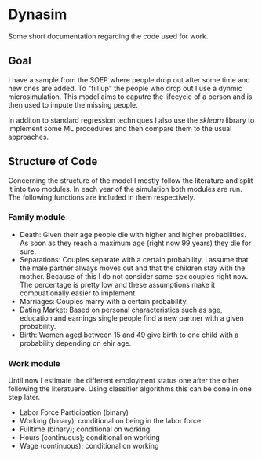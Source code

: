 # Dynasim

Some short documentation regarding the code used for work. 

## Goal
I have a sample from the SOEP where people drop out after some time and new ones are added. To "fill up" the people who drop out I use a dynmic microsimulation. This model aims to caputre the lifecycle of a person and is then used to impute the missing people.

In additon to standard regression techniques I also use the _sklearn_ library to implement some ML procedures and then compare them to the usual approaches.

## Structure of Code

Concerning the structure of the model I mostly follow the literature and split it into two modules. In each year of the simulation both modules are run. The following functions are included in them respectively. 

### Family module

* Death: 
  Given their age people die with higher and higher probabilities. As soon as they reach a maximum age (right now 99 years) they die for sure.
* Separations:
  Couples separate with a certain probability. I assume that the male partner always moves out and that the children stay with the mother. Because of this I do not consider same-sex couples right now. The percentage is pretty low and these assumptions make it compuationally easier to implement.
* Marriages:
  Couples marry with a certain probability.
* Dating Market:
  Based on personal characteristics such as age, education and earnings single people find a new partner with a given probability.
* Birth:
  Women aged between 15 and 49 give birth to one child with a probability depending on ehir age.

### Work module
Until now I estimate the different employment status one after the other following the literatuere. Using classifier algorithms this can be done in one step later.

* Labor Force Participation (binary)
* Working (binary); conditional on being in the labor force
* Fulltime (binary); conditional on working
* Hours (continuous); conditional on working
* Wage (continuous); conditional on working
